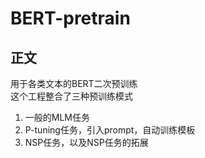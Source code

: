 # BERT-pretrain

## 正文
用于各类文本的BERT二次预训练  
这个工程整合了三种预训练模式 
1. 一般的MLM任务
2. P-tuning任务，引入prompt，自动训练模板
3. NSP任务，以及NSP任务的拓展


